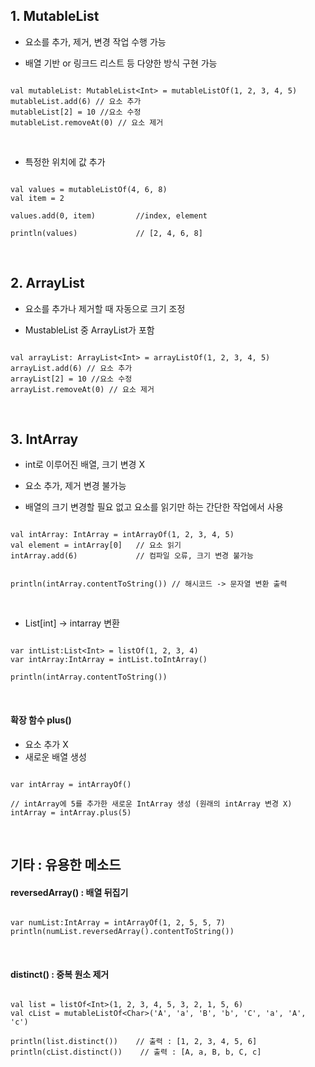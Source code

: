 ## 1.  MutableList
- 요소를 추가, 제거, 변경 작업 수행 가능

- 배열 기반 or 링크드 리스트 등 다양한 방식 구현 가능

```

val mutableList: MutableList<Int> = mutableListOf(1, 2, 3, 4, 5)
mutableList.add(6) // 요소 추가
mutableList[2] = 10 //요소 수정
mutableList.removeAt(0) // 요소 제거

```

</br>

- 특정한 위치에 값 추가

```

val values = mutableListOf(4, 6, 8)
val item = 2
 
values.add(0, item)         //index, element
 
println(values)             // [2, 4, 6, 8]

```

</br>

## 2. ArrayList 

- 요소를 추가나 제거할 때 자동으로 크기 조정

- MustableList 중 ArrayList가 포함

```

val arrayList: ArrayList<Int> = arrayListOf(1, 2, 3, 4, 5)
arrayList.add(6) // 요소 추가
arrayList[2] = 10 //요소 수정
arrayList.removeAt(0) // 요소 제거

```

</br>

## 3. IntArray 

- int로 이루어진 배열, 크기 변경 X

- 요소 추가, 제거 변경 불가능

- 배열의 크기 변경할 필요 없고 요소를 읽기만 하는 간단한 작업에서 사용

```

val intArray: IntArray = intArrayOf(1, 2, 3, 4, 5)
val element = intArray[0]   // 요소 읽기
intArray.add(6)             // 컴파일 오류, 크기 변경 불가능


println(intArray.contentToString()) // 해시코드 -> 문자열 변환 출력

```

</br>

- List[int] -> intarray 변환
```

var intList:List<Int> = listOf(1, 2, 3, 4)
var intArray:IntArray = intList.toIntArray()

println(intArray.contentToString())

```


</br>

#### 확장 함수 plus()
- 요소 추가 X
- 새로운 배열 생성

```

var intArray = intArrayOf()

// intArray에 5를 추가한 새로운 IntArray 생성 (원래의 intArray 변경 X)
intArray = intArray.plus(5)

```

</br>

## 기타 : 유용한 메소드

#### reversedArray() : 배열 뒤집기

```

var numList:IntArray = intArrayOf(1, 2, 5, 5, 7)
println(numList.reversedArray().contentToString())

```

</br>

#### distinct() : 중복 원소 제거

```

val list = listOf<Int>(1, 2, 3, 4, 5, 3, 2, 1, 5, 6)
val cList = mutableListOf<Char>('A', 'a', 'B', 'b', 'C', 'a', 'A', 'c')

println(list.distinct())    // 출력 : [1, 2, 3, 4, 5, 6]
println(cList.distinct())    // 출력 : [A, a, B, b, C, c]

```
